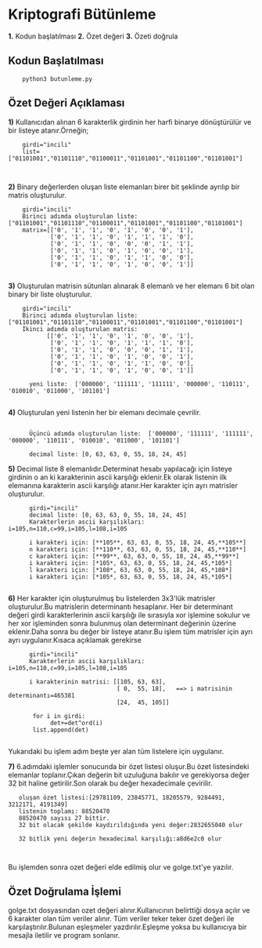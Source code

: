 # Kriptografi Bütünleme



**1.** Kodun başlatılması
**2.** Özet değeri
**3.** Özeti doğrula


## Kodun Başlatılması
````
    python3 butunleme.py
````


## Özet Değeri Açıklaması

  


**1)** Kullanıcıdan alınan 6 karakterlik girdinin her harfi binarye dönüştürülür ve bir listeye atanır.Örneğin;
````
    girdi="incili"
    list=["01101001","01101110","01100011","01101001","01101100","01101001"]

    
````

**2)** Binary değerlerden oluşan liste elemanları birer bit şeklinde ayrılıp bir matris oluşturulur.
````
    girdi="incili"
    Birinci adımda oluşturulan liste: ["01101001","01101110","01100011","01101001","01101100","01101001"]
    matrix=[['0', '1', '1', '0', '1', '0', '0', '1'],
            ['0', '1', '1', '0', '1', '1', '1', '0'],
            ['0', '1', '1', '0', '0', '0', '1', '1'],
            ['0', '1', '1', '0', '1', '0', '0', '1'], 
            ['0', '1', '1', '0', '1', '1', '0', '0'], 
            ['0', '1', '1', '0', '1', '0', '0', '1']]
    
````

**3)** Oluşturulan matrisin sütunları alınarak 8 elemanlı ve her elemanı 6 bit olan binary bir liste oluşturulur. 
````
    girdi="incili"
    Birinci adımda oluşturulan liste: ["01101001","01101110","01100011","01101001","01101100","01101001"]
    İkinci adımda oluşturulan matris:
           [['0', '1', '1', '0', '1', '0', '0', '1'],
            ['0', '1', '1', '0', '1', '1', '1', '0'],
            ['0', '1', '1', '0', '0', '0', '1', '1'],
            ['0', '1', '1', '0', '1', '0', '0', '1'], 
            ['0', '1', '1', '0', '1', '1', '0', '0'], 
            ['0', '1', '1', '0', '1', '0', '0', '1']]
      
      yeni liste:  ['000000', '111111', '111111', '000000', '110111', '010010', '011000', '101101']
        
````

**4)** Oluşturulan yeni listenin her bir elemanı decimale çevrilir.
````
    
      Üçüncü adımda oluşturulan liste:  ['000000', '111111', '111111', '000000', '110111', '010010', '011000', '101101']
     
      decimal liste: [0, 63, 63, 0, 55, 18, 24, 45]
````

**5)** Decimal liste 8 elemanlıdır.Determinat hesabı yapılacağı için listeye girdinin o an ki karakterinin ascii karşılığı eklenir.Ek olarak listenin ilk
elemanına karakterin ascii karşılığı atanır.Her karakter için ayrı matrisler oluşturulur.
```
      girdi="incili"
      decimal liste: [0, 63, 63, 0, 55, 18, 24, 45]
      Karakterlerin ascii karşılıkları: i=105,n=110,c=99,i=105,l=108,i=105

      i karakteri için: [**105**, 63, 63, 0, 55, 18, 24, 45,**105**]
      n karakteri için: [**110**, 63, 63, 0, 55, 18, 24, 45,**110**]
      c karakteri için: [**99**, 63, 63, 0, 55, 18, 24, 45,**99**]
      i karakteri için: [*105*, 63, 63, 0, 55, 18, 24, 45,*105*]
      l karakteri için: [*108*, 63, 63, 0, 55, 18, 24, 45,*108*]
      i karakteri için: [*105*, 63, 63, 0, 55, 18, 24, 45,*105*]
      
````

**6)** Her karakter için oluşturulmuş bu listelerden 3x3'lük matrisler oluşturulur.Bu matrislerin determinantı hesaplanır.
Her bir determinant değeri girdi karakterlerinin ascii karşılığı ile sırasıyla xor işlemine sokulur ve her xor işleminden
sonra bulunmuş olan determinant değerinin üzerine eklenir.Daha sonra bu değer bir listeye atanır.Bu işlem tüm matrisler
için ayrı ayrı uygulanır.Kısaca açıklamak gerekirse
```
      girdi="incili"   
      Karakterlerin ascii karşılıkları: i=105,n=110,c=99,i=105,l=108,i=105

      i karakterinin matrisi: [[105, 63, 63],
                               [ 0,  55, 18],   ==> i matrisinin determinantı=465381    
                               [24,  45, 105]]
                          
       for i in girdi:
            det+=det^ord(i)
       list.append(det)     
      
````
  Yukarıdaki bu işlem adım beşte yer alan tüm listelere için uygulanır.
  
 **7)** 6.adımdaki işlemler sonucunda bir özet listesi oluşur.Bu özet listesindeki elemanlar toplanır.Çıkan değerin bit
 uzuluğuna bakılır ve gerekiyorsa değer 32 bit haline getirilir.Son olarak bu değer hexadecimale çevirilir.
 ````
    oluşan özet listesi:[29781109, 23845771, 18205579, 9284491, 3212171, 4191349]
    listenin toplamı: 88520470
    88520470 sayısı 27 bittir.
    32 bit olacak şekilde kaydırıldığında yeni değer:2832655040 olur
 
    32 bitlik yeni değerin hexadecimal karşılığı:a8d6e2c0 olur

      
````
 Bu işlemden sonra ozet değeri elde edilmiş olur ve golge.txt'ye yazılır.
 

## Özet Doğrulama İşlemi
  golge.txt dosyasından ozet değeri alınır.Kullanıcının belirttiği dosya açılır ve 6 karakter olan tüm veriler alınır.
  Tüm veriler teker teker özet değeri ile karşılaştırılır.Bulunan eşleşmeler yazdırılır.Eşleşme yoksa bu kullanıcıya 
  bir mesajla iletilir ve program sonlanır.
